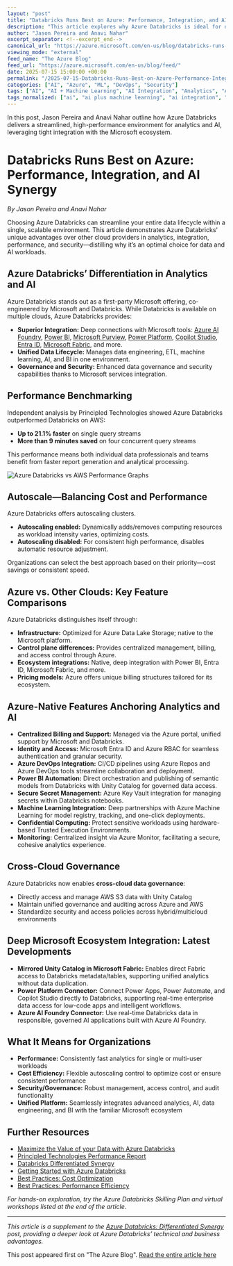```yaml
---
layout: "post"
title: "Databricks Runs Best on Azure: Performance, Integration, and AI Synergy"
description: "This article explores why Azure Databricks is ideal for organizations seeking unified analytics, AI, and data operations. It highlights unique integrations, performance benchmarks, Azure-native features, and the platform’s deep alignment with Microsoft tools, making it a compelling choice for data-driven enterprises."
author: "Jason Pereira and Anavi Nahar"
excerpt_separator: <!--excerpt_end-->
canonical_url: "https://azure.microsoft.com/en-us/blog/databricks-runs-best-on-azure/"
viewing_mode: "external"
feed_name: "The Azure Blog"
feed_url: "https://azure.microsoft.com/en-us/blog/feed/"
date: 2025-07-15 15:00:00 +00:00
permalink: "/2025-07-15-Databricks-Runs-Best-on-Azure-Performance-Integration-and-AI-Synergy.html"
categories: ["AI", "Azure", "ML", "DevOps", "Security"]
tags: ["AI", "AI + Machine Learning", "AI Integration", "Analytics", "Autoscaling", "Azure", "Azure AI Foundry", "Azure Databricks", "Azure DevOps", "Azure Key Vault", "Azure Monitor", "Cloud Performance", "Copilot", "Cross Cloud Governance", "Data Engineering", "Data Lifecycle", "DevOps", "Governance", "Machine Learning", "Microsoft Entra ID", "Microsoft Fabric", "Microsoft Purview", "ML", "News", "Power BI", "Security", "Unity Catalog"]
tags_normalized: ["ai", "ai plus machine learning", "ai integration", "analytics", "autoscaling", "azure", "azure ai foundry", "azure databricks", "azure devops", "azure key vault", "azure monitor", "cloud performance", "copilot", "cross cloud governance", "data engineering", "data lifecycle", "devops", "governance", "machine learning", "microsoft entra id", "microsoft fabric", "microsoft purview", "ml", "news", "power bi", "security", "unity catalog"]
---
```


In this post, Jason Pereira and Anavi Nahar outline how Azure Databricks delivers a streamlined, high-performance environment for analytics and AI, leveraging tight integration with the Microsoft ecosystem.<!--excerpt_end-->

# Databricks Runs Best on Azure: Performance, Integration, and AI Synergy

*By Jason Pereira and Anavi Nahar*

Choosing Azure Databricks can streamline your entire data lifecycle within a single, scalable environment. This article demonstrates Azure Databricks' unique advantages over other cloud providers in analytics, integration, performance, and security—distilling why it’s an optimal choice for data and AI workloads.

## Azure Databricks’ Differentiation in Analytics and AI

Azure Databricks stands out as a first-party Microsoft offering, co-engineered by Microsoft and Databricks. While Databricks is available on multiple clouds, Azure Databricks provides:

- **Superior Integration:** Deep connections with Microsoft tools: [Azure AI Foundry](https://learn.microsoft.com/en-us/azure/ai-foundry/what-is-azure-ai-foundry), [Power BI](https://learn.microsoft.com/en-us/azure/databricks/partners/bi/power-bi), [Microsoft Purview](https://learn.microsoft.com/en-us/purview/), [Power Platform](https://learn.microsoft.com/en-us/power-platform/), [Copilot Studio](https://learn.microsoft.com/en-us/azure/databricks/integrations/msft-power-platform), [Entra ID](https://learn.microsoft.com/en-us/entra/identity/), [Microsoft Fabric](https://www.microsoft.com/en-us/microsoft-fabric), and more.
- **Unified Data Lifecycle:** Manages data engineering, ETL, machine learning, AI, and BI in one environment.
- **Governance and Security:** Enhanced data governance and security capabilities thanks to Microsoft services integration.

## Performance Benchmarking

Independent analysis by Principled Technologies showed Azure Databricks outperformed Databricks on AWS:

- **Up to 21.1% faster** on single query streams
- **More than 9 minutes saved** on four concurrent query streams

This performance means both individual data professionals and teams benefit from faster report generation and analytical processing.

![Azure Databricks vs AWS Performance Graphs](https://azure.microsoft.com/en-us/blog/wp-content/uploads/2025/06/image-14.webp)

## Autoscale—Balancing Cost and Performance

Azure Databricks offers autoscaling clusters.

- **Autoscaling enabled:** Dynamically adds/removes computing resources as workload intensity varies, optimizing costs.
- **Autoscaling disabled:** For consistent high performance, disables automatic resource adjustment.

Organizations can select the best approach based on their priority—cost savings or consistent speed.

## Azure vs. Other Clouds: Key Feature Comparisons

Azure Databricks distinguishes itself through:

- **Infrastructure:** Optimized for Azure Data Lake Storage; native to the Microsoft platform.
- **Control plane differences:** Provides centralized management, billing, and access control through Azure.
- **Ecosystem integrations:** Native, deep integration with Power BI, Entra ID, Microsoft Fabric, and more.
- **Pricing models:** Azure offers unique billing structures tailored for its ecosystem.

## Azure-Native Features Anchoring Analytics and AI

- **Centralized Billing and Support:** Managed via the Azure portal, unified support by Microsoft and Databricks.
- **Identity and Access:** Microsoft Entra ID and Azure RBAC for seamless authentication and granular security.
- **Azure DevOps Integration:** CI/CD pipelines using Azure Repos and Azure DevOps tools streamline collaboration and deployment.
- **Power BI Automation:** Direct orchestration and publishing of semantic models from Databricks with Unity Catalog for governed data access.
- **Secure Secret Management:** Azure Key Vault integration for managing secrets within Databricks notebooks.
- **Machine Learning Integration:** Deep partnerships with Azure Machine Learning for model registry, tracking, and one-click deployments.
- **Confidential Computing:** Protect sensitive workloads using hardware-based Trusted Execution Environments.
- **Monitoring:** Centralized insight via Azure Monitor, facilitating a secure, cohesive analytics experience.

## Cross-Cloud Governance

Azure Databricks now enables **cross-cloud data governance**:

- Directly access and manage AWS S3 data with Unity Catalog
- Maintain unified governance and auditing across Azure and AWS
- Standardize security and access policies across hybrid/multicloud environments

## Deep Microsoft Ecosystem Integration: Latest Developments

- **Mirrored Unity Catalog in Microsoft Fabric:** Enables direct Fabric access to Databricks metadata/tables, supporting unified analytics without data duplication.
- **Power Platform Connector:** Connect Power Apps, Power Automate, and Copilot Studio directly to Databricks, supporting real-time enterprise data access for low-code apps and intelligent workflows.
- **Azure AI Foundry Connector:** Use real-time Databricks data in responsible, governed AI applications built with Azure AI Foundry.

## What It Means for Organizations

- **Performance:** Consistently fast analytics for single or multi-user workloads
- **Cost Efficiency:** Flexible autoscaling control to optimize cost or ensure consistent performance
- **Security/Governance:** Robust management, access control, and audit functionality
- **Unified Platform:** Seamlessly integrates advanced analytics, AI, data engineering, and BI with the familiar Microsoft ecosystem

## Further Resources

- [Maximize the Value of your Data with Azure Databricks](https://azure.microsoft.com/en-us/products/databricks/)
- [Principled Technologies Performance Report](https://facts.pt/B9cZjZK)
- [Databricks Differentiated Synergy](https://azure.microsoft.com/en-us/blog/azure-databricks-differentiated-synergy/)
- [Getting Started with Azure Databricks](https://learn.microsoft.com/en-us/azure/databricks/introduction/)
- [Best Practices: Cost Optimization](https://learn.microsoft.com/en-us/azure/databricks/lakehouse-architecture/cost-optimization/best-practices)
- [Best Practices: Performance Efficiency](https://learn.microsoft.com/en-us/azure/databricks/lakehouse-architecture/performance-efficiency/best-practices)

*For hands-on exploration, try the Azure Databricks Skilling Plan and virtual workshops listed at the end of the article.*

---

_This article is a supplement to the [Azure Databricks: Differentiated Synergy](https://azure.microsoft.com/en-us/blog/azure-databricks-differentiated-synergy/) post, providing a deeper look at Azure Databricks’ technical and business advantages._

This post appeared first on "The Azure Blog". [Read the entire article here](https://azure.microsoft.com/en-us/blog/databricks-runs-best-on-azure/)
